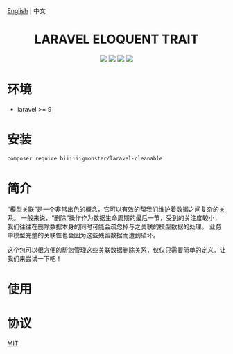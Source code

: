 [English](./README.md) | 中文

<div align="center">

# LARAVEL ELOQUENT TRAIT

<p>
    <a href="https://github.com/biiiiiigmonster/laravel-cleanable/blob/master/LICENSE"><img src="https://img.shields.io/badge/license-MIT-7389D8.svg?style=flat" ></a>
    <a href="https://github.com/biiiiiigmonster/laravel-cleanable/releases" ><img src="https://img.shields.io/github/release/biiiiiigmonster/laravel-cleanable.svg?color=4099DE" /></a> 
    <a href="https://packagist.org/packages/biiiiiigmonster/laravel-cleanable"><img src="https://img.shields.io/packagist/dt/biiiiiigmonster/laravel-cleanable.svg?color=" /></a> 
    <a><img src="https://img.shields.io/badge/php-8.0.2+-59a9f8.svg?style=flat" /></a> 
</p>

</div>



# 环境

- laravel >= 9


# 安装

```bash
composer require biiiiiigmonster/laravel-cleanable
```

# 简介
“模型关联”是一个非常出色的概念，它可以有效的帮我们维护着数据之间复杂的关系。
一般来说，“删除”操作作为数据生命周期的最后一节，受到的关注度较小，我们往往在删除数据本身的同时可能会疏忽掉与之关联的模型数据的处理。
业务中模型完整的关联性也会因为这些残留数据而遭到破坏。

这个包可以很方便的帮您管理这些关联数据删除关系，仅仅只需要简单的定义。让我们来尝试一下吧！

# 使用


# 协议
[MIT](./LICENSE)
